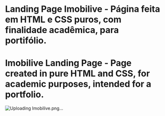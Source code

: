 # Landing Page Imobilive - Página feita em HTML e CSS puros, com finalidade acadêmica, para portifólio.
# Imobilive Landing Page - Page created in pure HTML and CSS, for academic purposes, intended for a portfolio.

![Uploading Imobilive.png…]()
